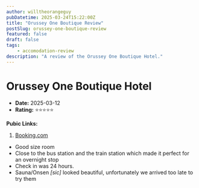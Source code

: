```yaml
---
author: willtheorangeguy
pubDatetime: 2025-03-24T15:22:00Z
title: "Orussey One Boutique Review"
postSlug: orussey-one-boutique-review
featured: false
draft: false
tags:
    - accomodation-review
description: "A review of the Orussey One Boutique Hotel."
---
```


# Orussey One Boutique Hotel

-   **Date:** 2025-03-12
-   **Rating:** ⭐⭐⭐⭐⭐

**Pubic Links:**

1. [Booking.com](https://www.booking.com/hotel/kh/elite-boutique.html?aid=332731&label=review_am&sid=c7f521e3328b99263d830acc16a4229b&activeTab=htReviews&dist=0&keep_landing=1&rurl=df26588b84a85007&sb_price_type=total&type=total&#tab-reviews:~:text=Beautiful%20room%20close%20to%20city%20centre%20and%20multiple%20transit%20options)

- Good size room
- Close to the bus station and the train station which made it perfect for an overnight stop
- Check in was 24 hours.
- Sauna/Onsen _[sic]_ looked beautiful, unfortunately we arrived too late to try them
